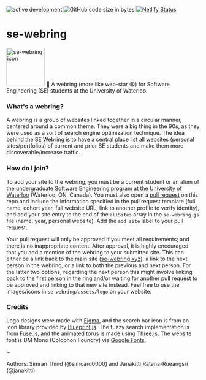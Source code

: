 
![active development](https://img.shields.io/badge/active%20dev-yes-brightgreen.svg)
![GitHub code size in bytes](https://img.shields.io/github/languages/code-size/simcard0000/se-webring.svg)
[![Netlify Status](https://api.netlify.com/api/v1/badges/d0372fe9-b593-49b5-a586-48bd279d11b7/deploy-status)](https://app.netlify.com/sites/eager-mccarthy-ee07e5/deploys)
# se-webring
<img alt="se-webring icon" src="https://github.com/simcard0000/se-webring/blob/main/assets/logo/logo_bg_b.png" width="100" height="100">
💜 A webring (more like web-star 😩) for Software Engineering (SE) students at the University of Waterloo.

### What's a webring?
A webring is a group of websites linked together in a circular manner, centered around a common theme. They were a big thing in the 90s, as they were used as a sort of search engine optimization technique. The idea behind the [SE Webring](https://se-webring.xyz/) is to have a central place list all websites (personal sites/portfolios) of current and prior SE students and make them more discoverable/increase traffic.

### How do I join?
To add your site to the webring, you must be a current student or an alum of the [undergraduate Software Engineering program at the University of Waterloo](https://uwaterloo.ca/future-students/programs/software-engineering) (Waterloo, ON, Canada). You must also open a [pull request](https://github.com/simcard0000/se-webring/pulls) on this repo and include the information specified in the pull request template (full name, cohort year, full website URL, link to another profile to verify identity), and add your site entry to the end of the `allSites` array in the `se-webring.js` file (name, year, personal website). Add the `add site` label to your pull request.

Your pull request will only be approved if you meet all requirements; and there is no inappropriate content. After approval, it is highly encouraged that you add a mention of the webring to your submitted site. This can either be a link back to the main site ([se-webring.xyz](https://se-webring.xyz/)), a link to the next person in the webring, or a link to both the previous and next person. For the latter two options, regarding the next person this might involve linking back to the first person in the ring and/or waiting for another pull request to be approved and linking to that new site instead. Feel free to use the images/icons in `se-webring/assets/logo` on your website.

### Credits 
Logo designs were made with [Figma](https://www.figma.com), and the search bar icon is from an icon library provided by [Blueprint.js](https://blueprintjs.com/docs/#icons). The fuzzy search implementation is from [Fuse.js](https://fusejs.io/), and the animated torus is made using [Three.js](https://threejs.org/). The website font is DM Mono (Colophon Foundry) via [Google Fonts](https://fonts.google.com/specimen/DM+Mono). 

~

Authors: Simran Thind (@simcard0000) and Janakitti Ratana-Rueangsri (@janakitti)
